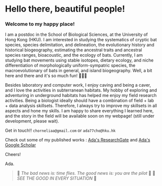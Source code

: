# Hello there, beautiful people!

### Welcome to my happy place!


I am a postdoc in the School of Biological Sciences, at the University of Hong Kong (HKU). I am interested in studying the systematics of cryptic bat species, species delimitation, and delineation, the evolutionary history and historical biogeography, estimating the ancestral traits and ancestral species ranges, bioacoustic, and the ecology of bats. Currently, I am studying bat movements using stable isotopes, dietary ecology, and niche differentiation of morphologically uniform-sympatric species, the macroevolutionary of bats in general, and island biogeography. Well, a bit here and there and it's so much fun! 🦇🦇🦇


Besides laboratory and computer work, I enjoy caving and being a caver, and I love the activities in subterranean habitats. My hobby of exploring and adventuring in underground habitats has helped me enjoy my field research activities. Being a biologist ideally should have a combination of field + lab + data analysis skillsets. Therefore, I always try to improve my skillsets in all aspects and hone my skills. I am happy to share everything I learned here, and the story in the field will be available soon on my webpage! (still under development, please wait).


Get in touch!! `chorneliaa@gmail.com` or `ada77cho@hku.hk`

Check out some of my published works : [Ada's ResearchGate](https://www.researchgate.net/profile/Ada-Chornelia) and [Ada's Google Scholar](https://scholar.google.com.hk/citations?hl=en&user=DRDqstQAAAAJ)


Cheers!


Ada.


> 🐸 *The bad news is: time flies. The good news is: you are the pilot* 🐸
> 🐸 *SEE THE GOOD IN EVERY SITUATION* 🐸




